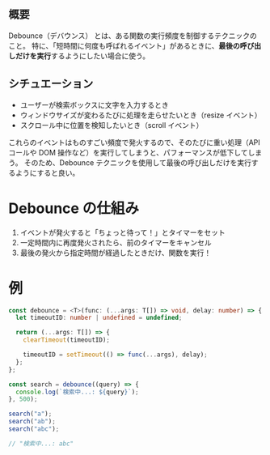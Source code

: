 ## 概要

Debounce（デバウンス） とは、ある関数の実行頻度を制御するテクニックのこと。
特に、「短時間に何度も呼ばれるイベント」があるときに、**最後の呼び出しだけを実行**するようにしたい場合に使う。

## シチュエーション

- ユーザーが検索ボックスに文字を入力するとき
- ウィンドウサイズが変わるたびに処理を走らせたいとき（resize イベント）
- スクロール中に位置を検知したいとき（scroll イベント）

これらのイベントはものすごい頻度で発火するので、そのたびに重い処理（API コールや DOM 操作など）を実行してしまうと、パフォーマンスが低下してしまう。
そのため、Debounce テクニックを使用して最後の呼び出しだけを実行するようにすると良い。

# Debounce の仕組み

1. イベントが発火すると「ちょっと待って！」とタイマーをセット
2. 一定時間内に再度発火されたら、前のタイマーをキャンセル
3. 最後の発火から指定時間が経過したときだけ、関数を実行！

# 例

```ts
const debounce = <T>(func: (...args: T[]) => void, delay: number) => {
  let timeoutID: number | undefined = undefined;

  return (...args: T[]) => {
    clearTimeout(timeoutID);

    timeoutID = setTimeout(() => func(...args), delay);
  };
};

const search = debounce((query) => {
  console.log(`検索中...: ${query}`);
}, 500);

search("a");
search("ab");
search("abc");

// "検索中...: abc"
```
